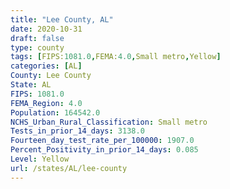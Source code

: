 ```yaml
---
title: "Lee County, AL"
date: 2020-10-31
draft: false
type: county
tags: [FIPS:1081.0,FEMA:4.0,Small metro,Yellow]
categories: [AL]
County: Lee County
State: AL
FIPS: 1081.0
FEMA_Region: 4.0
Population: 164542.0
NCHS_Urban_Rural_Classification: Small metro
Tests_in_prior_14_days: 3138.0
Fourteen_day_test_rate_per_100000: 1907.0
Percent_Positivity_in_prior_14_days: 0.085
Level: Yellow
url: /states/AL/lee-county
---
```




